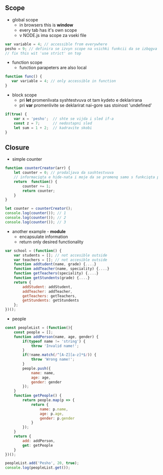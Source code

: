 ## Scope
- global scope   
  - in browsers this is **window**
  - every tab has it's own scope
  - v NODE.js ima scope za vseki file
 ```js
 var variable = 4; // accessible from everywhere
 pesho = 9; // definira se izvyn scope na vsichki funkcii da se izbqgva
 // fix this wit 'use strict' on top
 ```
- function scope
  - function parapeters are also local
 ```js
 function func() {
    var variable = 4; // only accessible in function
 }
 ```
- block scope
  - pri **let** promenlivata syshtestvuva ot tam kydeto e deklarirana
  - pri **var** promenlivite se deklarirat nai-gore sas stoinost 'undefined'
```js
if(true) {
    var x = 'pesho';  // shte se vijda i sled if-a
    const z = 7;      // nedostapni sled
    let sum = 1 + 2;  // kadravite skobi
}
```
## Closure
- simple counter
```js
function counterCreator(arr) {
    let counter = 0; // prodaljava da sashtestvuva
    // informaciqta e hide-nata i moje da se promenq samo s funkciqta po-dolu
    return  function() {
        counter += 1;
        return counter;
    }
}

let counter = counterCreator();
console.log(counter()); // 1
console.log(counter()); // 2
console.log(counter()); // 3
```
- another example - **module**
  - encapsulate information
  - return only desired functionality
```js
var school = (function() {
    var students = []; // not accesible outside
    var teachers = []; // not accesible outside
    function addtudent(name, grade) {....}
    function addTeacher(name, speciality) {....}
    function getTeachers(speciality) {....}
    function getStundents(grade) {....}
    return {
        addStudent: addStudent,
        addTeacher: addTeacher,
        getTeachers: getTeachers,
        getStundents: getStundents
    };
})();
```
 - people
```js
const peopleList = (function(){
    const people = [];
    function addPerson(name, age, gender) {
        if(typeof name != 'string') {
            throw 'Invalid name!';
        }
        if(!name.match(/^[A-Z][a-z]*$/)) {
            throw 'Wrong name!';
        }
        people.push({
            name: name,
            age: age,
            gender: gender
        });
    }
    function getPeople() {
        return people.map(p => { 
            return {
                name: p.name, 
                age: p.age, 
                gender: p.gender
            }
        });
    }
    return {
        add: addPerson,
        get: getPeople
    }
})();

peopleList.add('Pesho', 20, true);
console.log(peopleList.get());

```